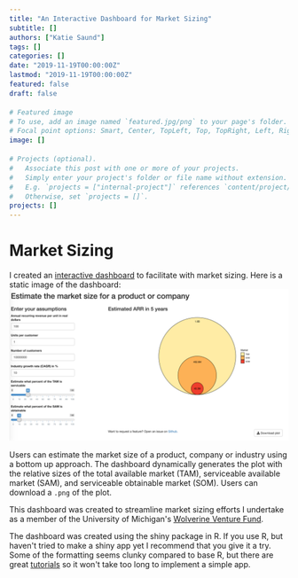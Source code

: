 ```yaml
---
title: "An Interactive Dashboard for Market Sizing"
subtitle: []
authors: ["Katie Saund"]
tags: []
categories: []
date: "2019-11-19T00:00:00Z"
lastmod: "2019-11-19T00:00:00Z"
featured: false
draft: false

# Featured image
# To use, add an image named `featured.jpg/png` to your page's folder.
# Focal point options: Smart, Center, TopLeft, Top, TopRight, Left, Right, BottomLeft, Bottom, BottomRight
image: []

# Projects (optional).
#   Associate this post with one or more of your projects.
#   Simply enter your project's folder or file name without extension.
#   E.g. `projects = ["internal-project"]` references `content/project/deep-learning/index.md`.
#   Otherwise, set `projects = []`.
projects: []
---
```


# Market Sizing 
I created an [interactive dashboard](https://katiesaund.shinyapps.io/market_size_app/) to facilitate with market sizing. Here is a static image of the dashboard:
![](img/market_size_screen_shot.png)  
  
Users can estimate the market size of a product, company or industry using a bottom up approach. The dashboard dynamically generates the plot with the relative sizes of the total available market (TAM), serviceable available market (SAM), and serviceable obtainable market (SOM). Users can download a `.png` of the plot.    

This dashboard was created to streamline market sizing efforts I undertake as a member of the University of Michigan's [Wolverine Venture Fund](http://zli.umich.edu/wolverine-venture-fund). 

The dashboard was created using the shiny package in R. If you use R, but haven't tried to make a shiny app yet I recommend that you give it a try. Some of the formatting seems clunky compared to base R, but there are great [tutorials](https://shiny.rstudio.com/tutorial/) so it won't take too long to implement a simple app. 

